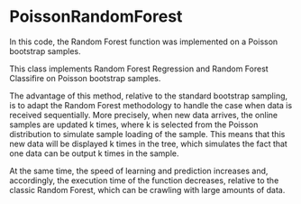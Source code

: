 # PoissonRandomForest
In this code, the Random Forest function was implemented on a Poisson bootstrap samples.

This class implements Random Forest Regression and Random Forest Classifire on Poisson bootstrap samples.

The advantage of this method, relative to the standard bootstrap sampling, is to adapt the Random Forest methodology to handle the case when data is received
sequentially. More precisely, when new data arrives, the online samples are updated k times, where k is selected from the Poisson distribution to simulate sample loading of the sample. This means that this new data will be displayed k times in the tree, which simulates the fact that one data can be output k times in the sample.

At the same time, the speed of learning and prediction increases and, accordingly, the execution time of the function decreases, relative to the classic Random Forest, which can be crawling with large amounts of data.

